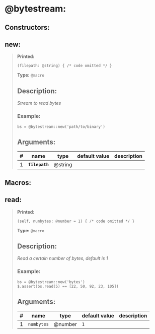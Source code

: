   
# **@bytestream**: 
 
## Constructors:

## **new**:

> **Printed:** 
>```spwn
>(filepath: @string) { /* code omitted */ }
>``` 
>**Type:** `@macro` 
>## Description: 
> _Stream to read bytes_
>### Example: 
>```spwn
> bs = @bytestream::new('path/to/binary')
>```
>## Arguments:
>
>| # | name | type | default value | description |
>| - | ---- | ---- | ------------- | ----------- |
>| 1 | **`filepath`** | @string | | |
>

## Macros:

## **read**:

> **Printed:** 
>```spwn
>(self, numbytes: @number = 1) { /* code omitted */ }
>``` 
>**Type:** `@macro` 
>## Description: 
> _Read a certain number of bytes, default is 1_
>### Example: 
>```spwn
> bs = @bytestream::new('bytes')
>$.assert(bs.read(5) == [22, 50, 92, 23, 105])
>```
>## Arguments:
>
>| # | name | type | default value | description |
>| - | ---- | ---- | ------------- | ----------- |
>| 1 | `numbytes` | @number | `1` | |
>
